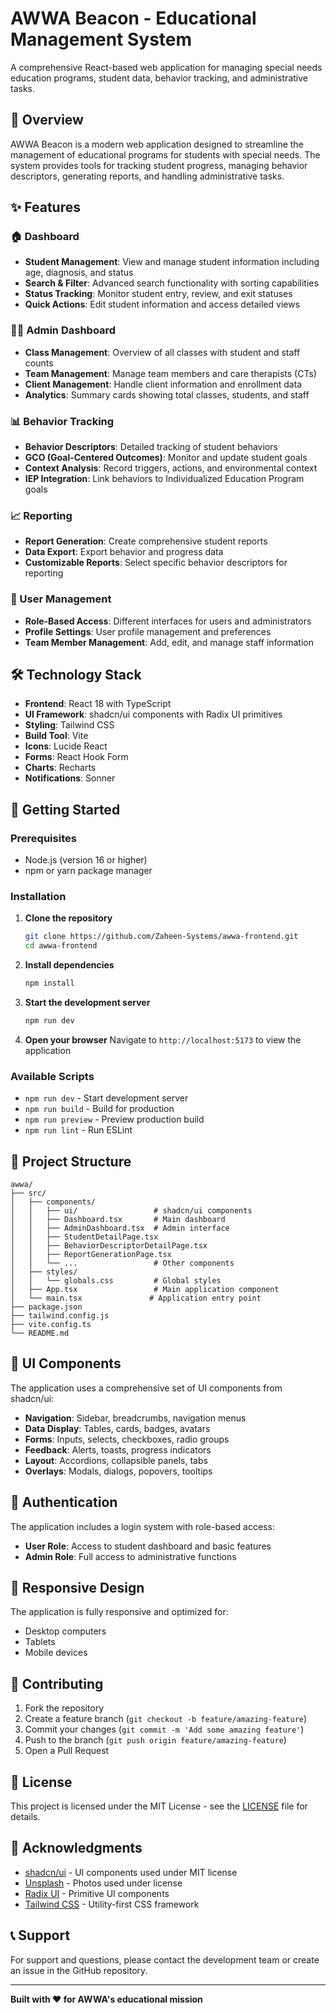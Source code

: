 # AWWA Beacon - Educational Management System

A comprehensive React-based web application for managing special needs education programs, student data, behavior tracking, and administrative tasks.

## 🎯 Overview

AWWA Beacon is a modern web application designed to streamline the management of educational programs for students with special needs. The system provides tools for tracking student progress, managing behavior descriptors, generating reports, and handling administrative tasks.

## ✨ Features

### 🏠 Dashboard
- **Student Management**: View and manage student information including age, diagnosis, and status
- **Search & Filter**: Advanced search functionality with sorting capabilities
- **Status Tracking**: Monitor student entry, review, and exit statuses
- **Quick Actions**: Edit student information and access detailed views

### 👨‍💼 Admin Dashboard
- **Class Management**: Overview of all classes with student and staff counts
- **Team Management**: Manage team members and care therapists (CTs)
- **Client Management**: Handle client information and enrollment data
- **Analytics**: Summary cards showing total classes, students, and staff

### 📊 Behavior Tracking
- **Behavior Descriptors**: Detailed tracking of student behaviors
- **GCO (Goal-Centered Outcomes)**: Monitor and update student goals
- **Context Analysis**: Record triggers, actions, and environmental context
- **IEP Integration**: Link behaviors to Individualized Education Program goals

### 📈 Reporting
- **Report Generation**: Create comprehensive student reports
- **Data Export**: Export behavior and progress data
- **Customizable Reports**: Select specific behavior descriptors for reporting

### 👥 User Management
- **Role-Based Access**: Different interfaces for users and administrators
- **Profile Settings**: User profile management and preferences
- **Team Member Management**: Add, edit, and manage staff information

## 🛠️ Technology Stack

- **Frontend**: React 18 with TypeScript
- **UI Framework**: shadcn/ui components with Radix UI primitives
- **Styling**: Tailwind CSS
- **Build Tool**: Vite
- **Icons**: Lucide React
- **Forms**: React Hook Form
- **Charts**: Recharts
- **Notifications**: Sonner

## 🚀 Getting Started

### Prerequisites

- Node.js (version 16 or higher)
- npm or yarn package manager

### Installation

1. **Clone the repository**
   ```bash
   git clone https://github.com/Zaheen-Systems/awwa-frontend.git
   cd awwa-frontend
   ```

2. **Install dependencies**
   ```bash
   npm install
   ```

3. **Start the development server**
   ```bash
   npm run dev
   ```

4. **Open your browser**
   Navigate to `http://localhost:5173` to view the application

### Available Scripts

- `npm run dev` - Start development server
- `npm run build` - Build for production
- `npm run preview` - Preview production build
- `npm run lint` - Run ESLint

## 📁 Project Structure

```
awwa/
├── src/
│   ├── components/
│   │   ├── ui/                 # shadcn/ui components
│   │   ├── Dashboard.tsx       # Main dashboard
│   │   ├── AdminDashboard.tsx  # Admin interface
│   │   ├── StudentDetailPage.tsx
│   │   ├── BehaviorDescriptorDetailPage.tsx
│   │   ├── ReportGenerationPage.tsx
│   │   └── ...                 # Other components
│   ├── styles/
│   │   └── globals.css         # Global styles
│   ├── App.tsx                 # Main application component
│   └── main.tsx               # Application entry point
├── package.json
├── tailwind.config.js
├── vite.config.ts
└── README.md
```

## 🎨 UI Components

The application uses a comprehensive set of UI components from shadcn/ui:

- **Navigation**: Sidebar, breadcrumbs, navigation menus
- **Data Display**: Tables, cards, badges, avatars
- **Forms**: Inputs, selects, checkboxes, radio groups
- **Feedback**: Alerts, toasts, progress indicators
- **Layout**: Accordions, collapsible panels, tabs
- **Overlays**: Modals, dialogs, popovers, tooltips

## 🔐 Authentication

The application includes a login system with role-based access:
- **User Role**: Access to student dashboard and basic features
- **Admin Role**: Full access to administrative functions

## 📱 Responsive Design

The application is fully responsive and optimized for:
- Desktop computers
- Tablets
- Mobile devices

## 🤝 Contributing

1. Fork the repository
2. Create a feature branch (`git checkout -b feature/amazing-feature`)
3. Commit your changes (`git commit -m 'Add some amazing feature'`)
4. Push to the branch (`git push origin feature/amazing-feature`)
5. Open a Pull Request

## 📄 License

This project is licensed under the MIT License - see the [LICENSE](LICENSE) file for details.

## 🙏 Acknowledgments

- [shadcn/ui](https://ui.shadcn.com/) - UI components used under MIT license
- [Unsplash](https://unsplash.com) - Photos used under license
- [Radix UI](https://www.radix-ui.com/) - Primitive UI components
- [Tailwind CSS](https://tailwindcss.com/) - Utility-first CSS framework

## 📞 Support

For support and questions, please contact the development team or create an issue in the GitHub repository.

---

**Built with ❤️ for AWWA's educational mission**
